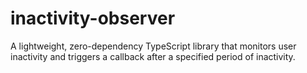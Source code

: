 # inactivity-observer
A lightweight, zero-dependency TypeScript library that monitors user inactivity and triggers a callback after a specified period of inactivity.
